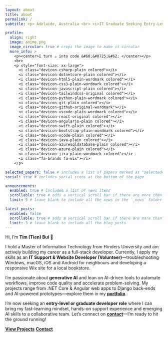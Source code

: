 ```yaml
---
layout: about
title: about
permalink: /
subtitle: <p> Adelaide, Australia <br> <i>IT Graduate Seeking Entry-Level Opportunities </i>  </p>

profile:
  align: right
  image: anime.png
  image_circular: true # crops the image to make it circular
  more_info: >
    <p><center>I turn ☕️ into code &#60;&#8725;&#62; </center></p>
    <br>
    <p style="font-size: xx-large">
      <i class="devicon-csharp-plain colored"></i>
      <i class="devicon-dotnetcore-plain colored"></i>
      <i class="devicon-html5-plain-wordmark colored"></i>
      <i class="devicon-css3-plain-wordmark colored"></i>
      <i class="devicon-javascript-plain colored"></i>
      <i class="devicon-tailwindcss-original colored"></i>
      <i class="devicon-python-plain-wordmark colored"></i>
      <i class="devicon-git-plain colored"></i>
      <i class="devicon-github-original-wordmark"></i>
      <i class="devicon-vscode-plain-wordmark colored"></i>
      <i class="devicon-react-original colored"></i>
      <i class="devicon-angularjs-plain colored"></i>
      <i class="devicon-swift-plain colored"></i>
      <i class="devicon-bootstrap-plain-wordmark colored"></i>
      <i class="devicon-xcode-plain colored"></i>
      <i class="devicon-java-plain colored"></i>
      <i class="devicon-azuresqldatabase-plain colored"></i>
      <i class="devicon-azure-plain colored"></i>
      <i class="devicon-jira-plain-wordmark colored"></i>
      <i class="fa-brands fa-wix"></i>
    </p>

selected_papers: false # includes a list of papers marked as "selected={true}"
social: true # includes social icons at the bottom of the page

announcements:
  enabled: true # includes a list of news items
  scrollable: true # adds a vertical scroll bar if there are more than 3 news items
  limit: 5 # leave blank to include all the news in the `_news` folder

latest_posts:
  enabled: false
  scrollable: true # adds a vertical scroll bar if there are more than 3 new posts items
  limit: 3 # leave blank to include all the blog posts
---
```


Hi, I’m **Tim (Tien) Bui** 👋

I hold a Master of Information Technology from Flinders University and am actively building my career as a full-stack developer. Currently, I apply my skills as an **IT Support & Website Developer (Volunteer)**—troubleshooting Windows, macOS, iOS and Android for neighbours and developing a responsive Wix site for a local bookstore.

I’m passionate about **generative AI** and lean on AI-driven tools to automate workflows, improve code quality and accelerate problem-solving. My projects range from .NET Core & Angular web apps to Django back-ends and AI-powered prototypes—explore them in my [**portfolio**](/projects/).

I’m now seeking an **entry-level or graduate developer role** where I can bring my fast-learning mindset, hands-on support experience and emerging AI skills to a collaborative team. Let’s connect on [**contact**](/contact/)—I’m ready to hit the ground running!

<a class="btn" href="/projects">**View Projects**</a>
<a class="btn" href="/contact">**Contact**</a>
